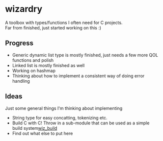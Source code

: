 # wizardry
A toolbox with types/functions I often need for C projects.
<br>
Far from finished, just started working on this :)

## Progress
- Generic dynamic list type is mostly finished, just needs a few more QOL functions and polish
- Linked list is mostly finished as well
- Working on hashmap
- Thinking about how to implement a consistent way of doing error handling


## Ideas
Just some general things I'm thinking about implementing
- String type for easy concatting, tokenizing  etc.
- Build C with C! Throw in a sub-module that can be used as a simple build system[wiz_build](https://github.com/RockRottenSalad/wiz-build/)
- Find out what else to put here

